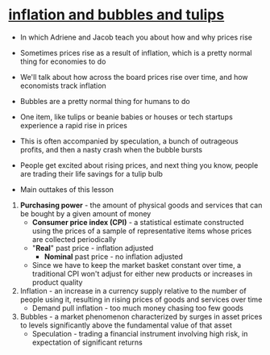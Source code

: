 # [inflation and bubbles and tulips](https://www.youtube.com/watch?v=T8-85cZRI9o&list=PL1oDmcs0xTD-dJN1PL2N1urX0EKupBJCQ&index=8)
- In which Adriene and Jacob teach you about how and why prices rise
- Sometimes prices rise as a result of inflation, which is a pretty normal thing for economies to do
- We'll talk about how across the board prices rise over time, and how economists track inflation
- Bubbles are a pretty normal thing for humans to do
- One item, like tulips or beanie babies or houses or tech startups experience a rapid rise in prices
- This is often accompanied by speculation, a bunch of outrageous profits, and then a nasty crash when the bubble bursts
- People get excited about rising prices, and next thing you know, people are trading their life savings for a tulip bulb

- Main outtakes of this lesson
1. __Purchasing power__ - the amount of physical goods and services that can be bought by a given amount of money
    - __Consumer price index (CPI)__ - a statistical estimate constructed using the prices of a sample of representative items whose prices are collected periodically
    - "__Real__" past price - inflation adjusted 
        - __Nominal__ past price - no inflation adjusted
    - Since we have to keep the market basket constant over time, a traditional CPI won't adjust for either new products or increases in product quality
2. Inflation - an increase in a currency supply relative to the number of people using it, resulting in rising prices of goods and services over time
    - Demand pull inflation - too much money chasing too few goods
3. Bubbles - a market phenomenon characterized by surges in asset prices to levels significantly above the fundamental value of that asset
    - Speculation - trading a financial instrument involving high risk, in expectation of significant returns
